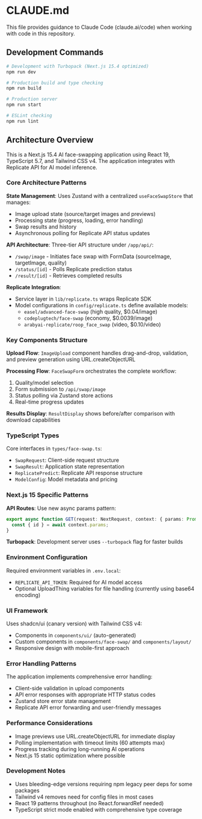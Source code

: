 # CLAUDE.md

This file provides guidance to Claude Code (claude.ai/code) when working with code in this repository.

## Development Commands

```bash
# Development with Turbopack (Next.js 15.4 optimized)
npm run dev

# Production build and type checking
npm run build

# Production server
npm run start  

# ESLint checking
npm run lint
```

## Architecture Overview

This is a Next.js 15.4 AI face-swapping application using React 19, TypeScript 5.7, and Tailwind CSS v4. The application integrates with Replicate API for AI model inference.

### Core Architecture Patterns

**State Management**: Uses Zustand with a centralized `useFaceSwapStore` that manages:
- Image upload state (source/target images and previews)
- Processing state (progress, loading, error handling)
- Swap results and history
- Asynchronous polling for Replicate API status updates

**API Architecture**: Three-tier API structure under `/app/api/`:
- `/swap/image` - Initiates face swap with FormData (sourceImage, targetImage, quality)
- `/status/[id]` - Polls Replicate prediction status
- `/result/[id]` - Retrieves completed results

**Replicate Integration**: 
- Service layer in `lib/replicate.ts` wraps Replicate SDK
- Model configurations in `config/replicate.ts` define available models:
  - `easel/advanced-face-swap` (high quality, $0.04/image)
  - `codeplugtech/face-swap` (economy, $0.0039/image)
  - `arabyai-replicate/roop_face_swap` (video, $0.10/video)

### Key Components Structure

**Upload Flow**: `ImageUpload` component handles drag-and-drop, validation, and preview generation using URL.createObjectURL

**Processing Flow**: `FaceSwapForm` orchestrates the complete workflow:
1. Quality/model selection
2. Form submission to `/api/swap/image` 
3. Status polling via Zustand store actions
4. Real-time progress updates

**Results Display**: `ResultDisplay` shows before/after comparison with download capabilities

### TypeScript Types

Core interfaces in `types/face-swap.ts`:
- `SwapRequest`: Client-side request structure
- `SwapResult`: Application state representation  
- `ReplicatePredict`: Replicate API response structure
- `ModelConfig`: Model metadata and pricing

### Next.js 15 Specific Patterns

**API Routes**: Use new async params pattern:
```typescript
export async function GET(request: NextRequest, context: { params: Promise<{ id: string }> }) {
  const { id } = await context.params;
}
```

**Turbopack**: Development server uses `--turbopack` flag for faster builds

### Environment Configuration

Required environment variables in `.env.local`:
- `REPLICATE_API_TOKEN`: Required for AI model access
- Optional UploadThing variables for file handling (currently using base64 encoding)

### UI Framework

Uses shadcn/ui (canary version) with Tailwind CSS v4:
- Components in `components/ui/` (auto-generated)
- Custom components in `components/face-swap/` and `components/layout/`
- Responsive design with mobile-first approach

### Error Handling Patterns

The application implements comprehensive error handling:
- Client-side validation in upload components
- API error responses with appropriate HTTP status codes
- Zustand store error state management
- Replicate API error forwarding and user-friendly messages

### Performance Considerations

- Image previews use URL.createObjectURL for immediate display
- Polling implementation with timeout limits (60 attempts max)
- Progress tracking during long-running AI operations
- Next.js 15 static optimization where possible

### Development Notes

- Uses bleeding-edge versions requiring npm legacy peer deps for some packages
- Tailwind v4 removes need for config files in most cases
- React 19 patterns throughout (no React.forwardRef needed)
- TypeScript strict mode enabled with comprehensive type coverage